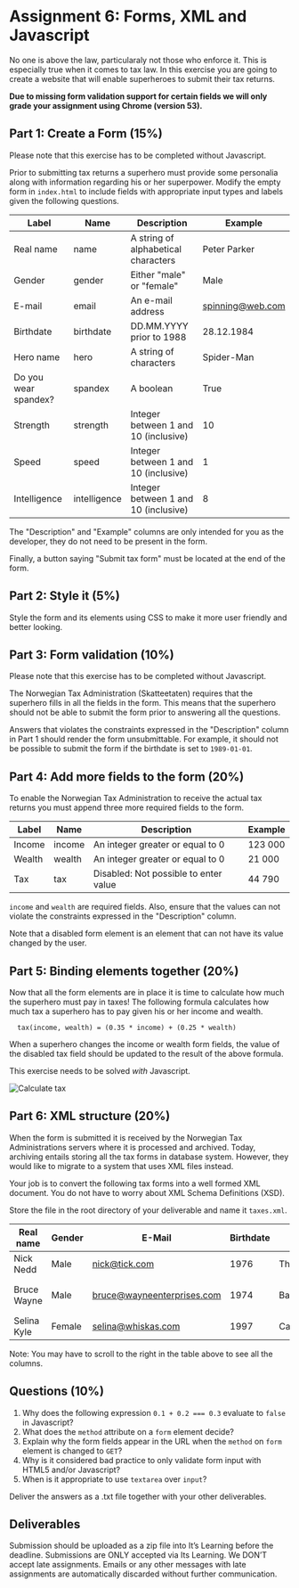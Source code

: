 # Assignment 6: Forms, XML and Javascript

No one is above the law, particularaly not those who enforce it. This is especially true when it comes to tax law. In this exercise you are going to create a website that will enable superheroes to submit their tax returns.

**Due to missing form validation support for certain fields we will only grade your assignment using Chrome (version 53).**

## Part 1: Create a Form (15%)

Please note that this exercise has to be completed without Javascript.

Prior to submitting tax returns a superhero must provide some personalia along with information regarding his or her superpower. Modify the empty form in ````index.html```` to include fields with appropriate input types and labels given the following questions.

| Label                  | Name         | Description                          | Example          |
|------------------------|--------------|--------------------------------------|------------------|
| Real name              | name         | A string of alphabetical characters  | Peter Parker     |
| Gender                 | gender       | Either "male" or "female"            | Male             |
| E-mail                 | email        | An e-mail address                    | spinning@web.com |
| Birthdate              | birthdate    | DD.MM.YYYY prior to 1988             | 28.12.1984       |
| Hero name              | hero         | A string of characters               | Spider-Man       |
| Do you wear spandex?   | spandex      | A boolean                            | True             |
| Strength               | strength     | Integer between 1 and 10 (inclusive) | 10               |
| Speed                  | speed        | Integer between 1 and 10 (inclusive) | 1                |
| Intelligence           | intelligence | Integer between 1 and 10 (inclusive) | 8                |

The "Description" and "Example" columns are only intended for you as the developer, they do not need to be present in the form.

Finally, a button saying "Submit tax form" must be located at the end of the form.

## Part 2: Style it (5%)

Style the form and its elements using CSS to make it more user friendly and better looking.

## Part 3: Form validation (10%)

Please note that this exercise has to be completed without Javascript.

The Norwegian Tax Administration (Skatteetaten) requires that the superhero fills in all the fields in the form. This means that the superhero should not be able to submit the form prior to answering all the questions. 

Answers that violates the constraints expressed in the "Description" column in Part 1 should render the form unsubmittable. For example, it should not be possible to submit the form if the birthdate is set to ````1989-01-01````.

## Part 4: Add more fields to the form (20%)

To enable the Norwegian Tax Administration to receive the actual tax returns you must append three more required fields to the form.

| Label          | Name         | Description                           | Example          |
|----------------|--------------|---------------------------------------|------------------|
| Income         | income       | An integer greater or equal to 0      | 123 000          |
| Wealth         | wealth       | An integer greater or equal to 0      |  21 000          |
| Tax            | tax          | Disabled: Not possible to enter value |  44 790          |

````income```` and ````wealth```` are required fields. Also, ensure that the values can not violate the constraints expressed in the "Description" column.

Note that a disabled form element is an element that can not have its value changed by the user. 

## Part 5: Binding elements together (20%)

Now that all the form elements are in place it is time to calculate how much the superhero must pay in taxes! The following formula calculates how much tax a superhero has to pay given his or her income and wealth.

````
  tax(income, wealth) = (0.35 * income) + (0.25 * wealth)
````

When a superhero changes the income or wealth form fields, the value of the disabled tax field should be updated to the result of the above formula.

This exercise needs to be solved *with* Javascript.

![Calculate tax](images/calculate-tax.gif)

## Part 6: XML structure (20%)

When the form is submitted it is received by the Norwegian Tax Administrations servers where it is processed and archived. Today, archiving entails storing all the tax forms in database system. However, they would like to migrate to a system that uses XML files instead.

Your job is to convert the following tax forms into a well formed XML document. You do not have to worry about XML Schema Definitions (XSD).

Store the file in the root directory of your deliverable and name it ````taxes.xml````. 

| Real name   | Gender | E-Mail                     | Birthdate | Hero name | Spandex | Strength | Speed | Intelligence | Wealth     | Income    | Tax
|-------------|--------|----------------------------|-----------|-----------|---------|----------|-------|--------------|----------- |-----------|-----
| Nick Nedd   | Male   | nick@tick.com              | 1976      | The Tick  | Yes     | 9        | 7     | 5            | 0          | 90 287    | 29 794
| Bruce Wayne | Male   | bruce@wayneenterprises.com | 1974      | Batman    | No      | 7        | 4     | 9            | 50 144 501 | 3 343 891 | 11 132 384
| Selina Kyle | Female | selina@whiskas.com         | 1997      | Catwoman  | Yes     | 6        | 6     | 9            | 2 987 323  | 0         | 597 464

Note: You may have to scroll to the right in the table above to see all the columns.

## Questions (10%)
1. Why does the following expression ````0.1 + 0.2 === 0.3```` evaluate to ````false```` in Javascript?
2. What does the ````method```` attribute on a ````form```` element decide?
3. Explain why the form fields appear in the URL when the ````method```` on ````form```` element is changed to ````GET````?
4. Why is it considered bad practice to only validate form input with HTML5 and/or Javascript?
5. When is it appropriate to use ````textarea```` over ````input````? 

Deliver the answers as a .txt file together with your other deliverables. 

## Deliverables
Submission should be uploaded as a zip file into It’s Learning before the deadline. Submissions are ONLY accepted via Its Learning. We DON’T accept late assignments. Emails or any other messages with late assignments are automatically discarded without further communication.
